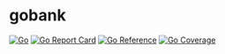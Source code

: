 # gobank

[![Go](https://github.com/codelabs/gobank/actions/workflows/go.yml/badge.svg)](https://github.com/codelabs/gobank/actions/workflows/go.yml)
[![Go Report Card](https://goreportcard.com/badge/github.com/codelabs/gobank)](https://goreportcard.com/report/github.com/codelabs/gobank)
[![Go Reference](https://pkg.go.dev/badge/image)](https://pkg.go.dev/github.com/codelabs/gobank)
[![Go Coverage](https://github.com/codelabs/gobank/wiki/coverage.svg)](https://raw.githack.com/wiki/codelabs/gobank/coverage.html)


